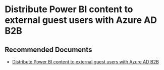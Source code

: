   <properties
	pageTitle="using azure ad b2b"
	description="using azure ad b2b"
	service="microsoft.PowerBIDedicated"
	resource="capacities"
	authors="pjfreitas"
	ms.author="pfreitas"	
	displayOrder="990"
	selfHelpType="generic"
	supportTopicIds="32628171"
	productPesIds="16334"
	cloudEnvironments="public, MoonCake, fairfax" 
	articleId="62f7b52e-e335-ba01-75e9-f424dbd3e426"
	ownershipId="ASEP_ContentService_Placeholder"
/>

# Distribute Power BI content to external guest users with Azure AD B2B

## **Recommended Documents**

* [Distribute Power BI content to external guest users with Azure AD B2B](https://docs.microsoft.com/power-bi/service-admin-azure-ad-b2b)
